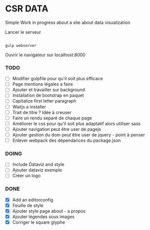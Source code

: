 CSR DATA
========

Simple Work in progress about a site about data visualization

Lancer le serveur

```

gulp webserver

```

Ouvrir le navigateur sur localhost:8000

### TODO

- [ ] Modifier gulpfile pour qu'il soit plus efficace
- [ ] Page mentions légales a faire
- [ ] Ajouter et travailler sur background
- [ ] Installation de bootstrap en paquet
- [ ] Capitalize first letter paragraph
- [ ] Waitjs a installer
- [ ] Trait de titre ?  Idée à creuser
- [ ] Faire un rendu separé de chaque page
- [ ] Améliorer le css pour qu'il soit plus adaptatif alors utiliser sass
- [ ] Ajouter navigation peut être user de pagejs
- [ ] Ajouter gestion du dom peut être user de jquery - point à penser
- [ ] Enlever webpack des dépendances du package.json

### DOING

- [ ] Include Dataviz and style
- [ ] Ajouter dataviz exemple
- [ ] Créer un logo

### DONE

- [x] Add an editorconfig
- [x] Feuille de style
- [x] Ajouter style page about - a propos
- [x] Ajouter légendes sous images
- [x] Corriger le square glyphe
